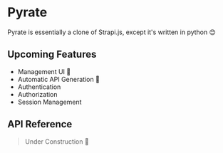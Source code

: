# Pyrate

Pyrate is essentially a clone of Strapi.js, except it's written in python 😊

## Upcoming Features

- Management UI 🚧
- Automatic API Generation 🚧
- Authentication
- Authorization
- Session Management

## API Reference

> Under Construction 🚧